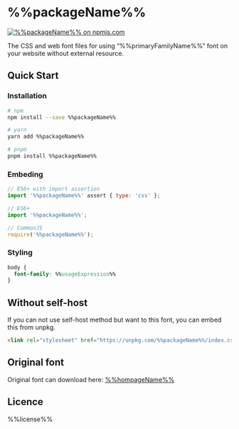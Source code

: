 # %%packageName%%

[![%%packageName%% on npmjs.com](https://img.shields.io/npm/v/%%encodedPackageName%%)](https://www.npmjs.com/package/%%packageName%%)

The CSS and web font files for using &OpenCurlyDoubleQuote;%%primaryFamilyName%%&CloseCurlyDoubleQuote; font on your website without external resource.

## Quick Start

### Installation

```sh
# npm
npm install --save %%packageName%%

# yarn
yarn add %%packageName%%

# pnpm
pnpm install %%packageName%%
```

### Embeding

```js
// ES6+ with import assertion
import '%%packageName%%' assert { type: 'css' };

// ES6+
import '%%packageName%%';

// CommonJS
require('%%packageName%%');
```

### Styling

```css
body {
  font-family: %%usageExpression%%
}
```

## Without self-host

If you can not use self-host method but want to this font, you can embed this from unpkg.

```html
<link rel="stylesheet" href="https://unpkg.com/%%packageName%%/index.css" />
```

## Original font

Original font can download here: [%%hompageName%%](%%homepageURL%%)

## Licence

%%license%%
